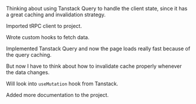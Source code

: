 Thinking about using Tanstack Query to handle the client state, since it has a great caching and invalidation strategy.

Imported tRPC client to project.

Wrote custom hooks to fetch data.

Implemented Tanstack Query and now the page loads really fast because of the query caching.

But now I have to think about how to invalidate cache properly whenever the data changes.

Will look into `useMutation` hook from Tanstack.

Added more documentation to the project.